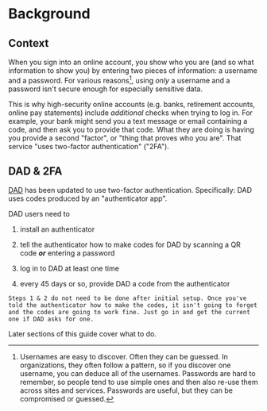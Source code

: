 # Background

## Context

When you sign into an online account, you show who you are (and so what information to show you) by entering two pieces of information: a username and a password. For various reasons[^note], using *only* a username and a password isn't secure enough for especially sensitive data.

This is why high-security online accounts (e.g. banks, retirement accounts, online pay statements) include *additional* checks when trying to log in. For example, your bank might send you a text message or email containing a code, and then ask you to provide that code. What they are doing is having you provide a second "factor", or "thing that proves who you are". That service "uses two-factor authentication" ("2FA").

## DAD & 2FA

[DAD](https://dad.ndrn.org/) has been updated to use two-factor authentication. Specifically: DAD uses codes produced by an "authenticator app".

DAD users need to

1. install an authenticator

2. tell the authenticator how to make codes for DAD by scanning a QR code ***or*** entering a password

2. log in to DAD at least one time

3. every 45 days or so, provide DAD a code from the authenticator

```admonish info
Steps 1 & 2 do not need to be done after initial setup. Once you've told the authenticator how to make the codes, it isn't going to forget and the codes are going to work fine. Just go in and get the current one if DAD asks for one.
```

Later sections of this guide cover what to do.

[^note]: Usernames are easy to discover. Often they can be guessed. In organizations, they often follow a pattern, so if you discover one username, you can deduce all of the usernames. Passwords are hard to remember, so people tend to use simple ones and then also re-use them across sites and services. Passwords are useful, but they can be compromised or guessed.
